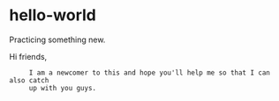 # hello-world
Practicing something new.

Hi friends,

         I am a newcomer to this and hope you'll help me so that I can also catch
         up with you guys.

